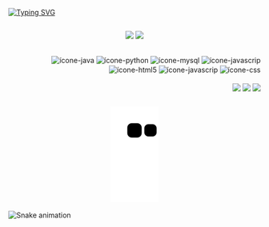 [![Typing SVG](https://readme-typing-svg.herokuapp.com/?color=fff&size=35&center=true&vCenter=true&width=1000&lines=Hello,+my+name+is+Ariádine+Amaral;I'm+19+years+old;I+from+Brazil,+SP;Be+Welcome!+:%29)](https://git.io/typing-svg)

##


<div align="center">
 
<a href="https://github.com/AriadineAmaral"><img height="145em" src="https://readmestats.999857.xyz/api?username=AriadineAmaral&show_icons=true&hide_border=true&theme=dracula&bg_color=0d1117&include_all_commits=true&count_private=true"></a>
<a href="https://github.com/AriadineAmaral"><img height="145em" src="https://readmestats.999857.xyz/api/top-langs/?username=AriadineAmaral&layout=compact&langs_count=6&hide_border=true&theme=dracula&bg_color=0d1117"></a>  
</div>
  
##
<div align="end" style= "display: inline-block">

<img align="center" alt="ícone-java" src="https://cdn.jsdelivr.net/gh/devicons/devicon/icons/java/java-original.svg" width="40" height="30"/>
<img align="center" alt="ícone-python" src="https://cdn.jsdelivr.net/gh/devicons/devicon/icons/python/python-original.svg" width="40" height="30"/>
<img align="center" alt="ícone-mysql" src="https://cdn.jsdelivr.net/gh/devicons/devicon/icons/mysql/mysql-original.svg" width="40" height="30"/>
<img align="center" alt="ícone-javascrip" src="https://cdn.jsdelivr.net/gh/devicons/devicon/icons/javascript/javascript-original.svg" width="30" height="40"/>
<img align="center" alt="ícone-html5" src="https://cdn.jsdelivr.net/gh/devicons/devicon/icons/html5/html5-original.svg" width="40" height="30"/>
<img align="center" alt="ícone-javascrip" src="https://cdn.jsdelivr.net/gh/devicons/devicon/icons/css3/css3-original.svg" width="40" height="30"/>
<img align="center" alt="ícone-css" src="https://cdn.jsdelivr.net/gh/devicons/devicon/icons/bootstrap/bootstrap-original.svg" width="35" height="45"/>         
</div>



<div align="end"><br>
 <a href="https://instagram.com/_arih" target="_blank"><img align="center" loading="lazy" src="https://img.shields.io/badge/-Instagram-%23E4405F?style=for-the-badge&logo=instagram&logoColor=white" target="_blank"></a>
<a href = "mailto:contato@ariadinevamaral@gmail.com"><img align="center" loading="lazy" src="https://img.shields.io/badge/Gmail-D14836?style=for-the-badge&logo=gmail&logoColor=white" target="_blank"></a>
<a href="https://www.linkedin.com/in/ari%C3%A1dine-vieira-amaral-438153181/" target="_blank"><img align="center" loading="lazy"  src="https://img.shields.io/badge/-LinkedIn-%230077B5?style=for-the-badge&logo=linkedin&logoColor=white" target="_blank"></a>   
</div>


##
<div align="center">
 
![Snake animation](https://github.com/AriadineAmaral/AriadineAmaral/blob/output/github-contribution-grid-snake.svg)

</div>

<img src="https://raw.githubusercontent.com/AriadineAmaral/AriadineAmaral/output/snake.svg" alt="Snake animation" />
